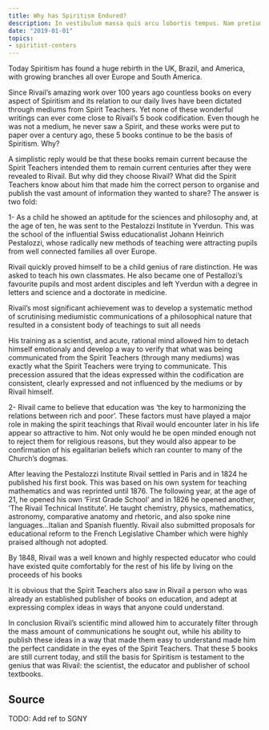 ```yaml
---
title: Why has Spiritism Endured?
description: In vestibulum massa quis arcu lobortis tempus. Nam pretium arcu in odio vulputate luctus.
date: "2019-01-01"
topics:
- spiritist-centers
---
```


Today Spiritism has found a huge rebirth in the UK, Brazil, and America, with growing branches all over Europe and South America.

Since Rivail’s amazing work over 100 years ago countless books on every aspect of Spiritism and its relation to our daily lives have been dictated through mediums from Spirit Teachers. Yet none of these wonderful writings can ever come close to Rivail’s 5 book codification. Even though he was not a medium, he never saw a Spirit, and these works were put to paper over a century ago, these 5 books continue to be the basis of Spiritism. Why?

A simplistic reply would be that these books remain current because the Spirit Teachers intended them to remain current centuries after they were revealed to Rivail. But why did they choose Rivail? What did the Spirit Teachers know about him that made him the correct person to organise and publish the vast amount of information they wanted to share? The answer is two fold:

1- As a child he showed an aptitude for the sciences and philosophy and, at the age of ten, he was sent to the Pestalozzi Institute in Yverdun. This was the school of the influential Swiss educationalist Johann Heinrich Pestalozzi, whose radically new methods of teaching were attracting pupils from well connected families all over Europe.

Rivail quickly proved himself to be a child genius of rare distinction. He was asked to teach his own classmates. He also became one of Pestallozi’s favourite pupils and most ardent disciples and left Yverdun with a degree in letters and science and a doctorate in medicine.

Rivail’s most significant achievement was to develop a systematic method of scrutinising mediumistic communications of a philosophical nature that resulted in a consistent body of teachings to suit all needs

His training as a scientist, and acute, rational mind allowed him to detach himself emotionaly and develop a way to verify that what was being communicated from the Spirit Teachers (through many mediums) was exactly what the Spirit Teachers were trying to communicate. This precession assured that the ideas expressed within the codification are consistent, clearly expressed and not influenced by the mediums or by Rivail himself.

2- Rivail came to believe that education was ‘the key to harmonizing the relations between rich and poor’. These factors must have played a major role in making the spirit teachings that Rivail would encounter later in his life appear so attractive to him. Not only would he be open minded enough not to reject them for religious reasons, but they would also appear to be confirmation of his egalitarian beliefs which ran counter to many of the Church’s dogmas.

After leaving the Pestalozzi Institute Rivail settled in Paris and in 1824 he published his first book. This was based on his own system for teaching mathematics and was reprinted until 1876. The following year, at the age of 21, he opened his own ‘First Grade School’ and in 1826 he opened another, ‘The Rivail Technical Institute’. He taught chemistry, physics, mathematics, astronomy, comparative anatomy and rhetoric, and also spoke nine languages…Italian and Spanish fluently. Rivail also submitted proposals for educational reform to the French Legislative Chamber which were highly praised although not adopted.

By 1848, Rivail was a well known and highly respected educator who could have existed quite comfortably for the rest of his life by living on the proceeds of his books

It is obvious that the Spirit Teachers also saw in Rivail a person who was already an established publisher of books on education, and adept at expressing complex ideas in ways that anyone could understand.

In conclusion Rivail’s scientific mind allowed him to accurately filter through the mass amount of communications he sought out, while his ability to publish these ideas in a way that made them easy to understand made him the perfect candidate in the eyes of the Spirit Teachers. That these 5 books are still current today, and still the basis for Spiritism is testament to the genius that was Rivail: the scientist, the educator and publisher of school textbooks.


## Source
TODO: Add ref to SGNY


